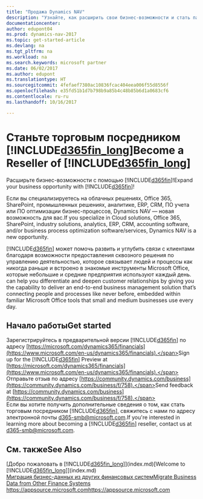 ```yaml
---
title: "Продажа Dynamics NAV"
description: "Узнайте, как расширить свои бизнес-возможности и стать партнером Майкрософт и реселлером Dynamics NAV."
documentationcenter: 
author: edupont04
ms.prod: dynamics-nav-2017
ms.topic: get-started-article
ms.devlang: na
ms.tgt_pltfrm: na
ms.workload: na
ms.search.keywords: microsoft partner
ms.date: 06/02/2017
ms.author: edupont
ms.translationtype: HT
ms.sourcegitcommit: 4fefaef7380ac10836fcac404eea006f55d8556f
ms.openlocfilehash: e35fd51b1d7b798b9a85b4c48b85b6d1a0683cf6
ms.contentlocale: ru-ru
ms.lasthandoff: 10/16/2017

---
```

# <a name="become-a-reseller-of-included365finlongincludesd365finlongmdmd"></a><span data-ttu-id="d3730-103">Станьте торговым посредником [!INCLUDE[d365fin_long](includes/d365fin_long_md.md)]</span><span class="sxs-lookup"><span data-stu-id="d3730-103">Become a Reseller of [!INCLUDE[d365fin_long](includes/d365fin_long_md.md)]</span></span>
<span data-ttu-id="d3730-104">Расширьте бизнес-возможности с помощью [!INCLUDE[d365fin](includes/d365fin_md.md)]!</span><span class="sxs-lookup"><span data-stu-id="d3730-104">Expand your business opportunity with [!INCLUDE[d365fin](includes/d365fin_md.md)]!</span></span>  

<span data-ttu-id="d3730-105">Если вы специализируетесь на облачных решениях, Office 365, SharePoint, промышленных решениях, аналитике, ERP, CRM, ПО учета или ПО оптимизации бизнес-процессов, Dynamics NAV — новая возможность для вас.</span><span class="sxs-lookup"><span data-stu-id="d3730-105">If you specialize in Cloud solutions, Office 365, SharePoint, industry solutions, analytics, ERP, CRM, accounting software, and/or business process optimization software/services, Dynamics NAV is a new opportunity.</span></span>   

[!INCLUDE[d365fin](includes/d365fin_md.md)]<span data-ttu-id="d3730-106"> может помочь развить и углубить связи с клиентами благодаря возможности предоставления сквозного решения по управлению деятельностью, которое связывает людей и процессы как никогда раньше и встроено в знакомые инструменты Microsoft Office, которые небольшие и средние предприятия используют каждый день.</span><span class="sxs-lookup"><span data-stu-id="d3730-106"> can help you differentiate and deepen customer relationships by giving you the capability to deliver an end-to-end business management solution that’s connecting people and processes like never before, embedded within familiar Microsoft Office tools that small and medium businesses use every day.</span></span>  

## <a name="get-started"></a><span data-ttu-id="d3730-107">Начало работы</span><span class="sxs-lookup"><span data-stu-id="d3730-107">Get started</span></span>
<span data-ttu-id="d3730-108">Зарегистрируйтесь в предварительной версии [!INCLUDE[d365fin](includes/d365fin_md.md)] по адресу [https://microsoft.com/dynamics365/financials](https://www.microsoft.com/en-us/dynamics365/financials).</span><span class="sxs-lookup"><span data-stu-id="d3730-108">Sign up for the [!INCLUDE[d365fin](includes/d365fin_md.md)] Preview at [https://microsoft.com/dynamics365/financials](https://www.microsoft.com/en-us/dynamics365/financials).</span></span>  
<span data-ttu-id="d3730-109">Отправьте отзыв по адресу [https://community.dynamics.com/business](https://community.dynamics.com/business/f/758).</span><span class="sxs-lookup"><span data-stu-id="d3730-109">Send feedback at [https://community.dynamics.com/business](https://community.dynamics.com/business/f/758).</span></span>  
<span data-ttu-id="d3730-110">Если вы хотите получить дополнительные сведения о том, как стать торговым посредником [!INCLUDE[d365fin](includes/d365fin_md.md)], свяжитесь с нами по адресу электронной почты [d365-smb@microsoft.com](mailto:d365-smb@microsoft.com).</span><span class="sxs-lookup"><span data-stu-id="d3730-110">If you're interested in learning more about becoming a [!INCLUDE[d365fin](includes/d365fin_md.md)] reseller, contact us at [d365-smb@microsoft.com](mailto:d365-smb@microsoft.com).</span></span>  

## <a name="see-also"></a><span data-ttu-id="d3730-111">См. также</span><span class="sxs-lookup"><span data-stu-id="d3730-111">See Also</span></span>
<span data-ttu-id="d3730-112">[Добро пожаловать в [!INCLUDE[d365fin_long](includes/d365fin_long_md.md)]](index.md)</span><span class="sxs-lookup"><span data-stu-id="d3730-112">[Welcome to [!INCLUDE[d365fin_long](includes/d365fin_long_md.md)]](index.md)</span></span>  
[<span data-ttu-id="d3730-113">Миграция бизнес-данных из других финансовых систем</span><span class="sxs-lookup"><span data-stu-id="d3730-113">Migrate Business Data from Other Finance Systems</span></span>](upload-data.md)  
[<span data-ttu-id="d3730-114">https://appsource.microsoft.com</span><span class="sxs-lookup"><span data-stu-id="d3730-114">https://appsource.microsoft.com</span></span>](https://appsource.microsoft.com/en-us/?product=project-madeira)  

